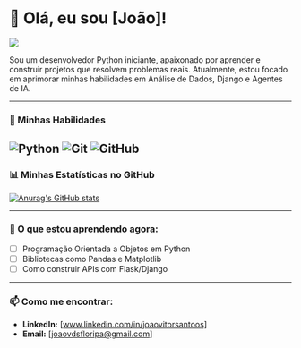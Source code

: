 # 👋 Olá, eu sou [João]!

<p align="left">
  <a href="https[www.linkedin.com/in/joaovitorsantoos]" target="_blank"><img src="https://img.shields.io/badge/-LinkedIn-%230077B5?style=for-the-badge&logo=linkedin&logoColor=white" target="_blank"></a>
</p>

Sou um desenvolvedor Python iniciante, apaixonado por aprender e construir projetos que resolvem problemas reais. Atualmente, estou focado em aprimorar minhas habilidades em Análise de Dados, Django e Agentes de IA.

---

### 🚀 Minhas Habilidades

![Python](https://img.shields.io/badge/python-3670A0?style=for-the-badge&logo=python&logoColor=ffdd54)
![Git](https://img.shields.io/badge/git-%23F05033.svg?style=for-the-badge&logo=git&logoColor=white)
![GitHub](https://img.shields.io/badge/github-%23121011.svg?style=for-the-badge&logo=github&logoColor=white)
---

### 📊 Minhas Estatísticas no GitHub

[![Anurag's GitHub stats](https://github-readme-stats.vercel.app/api?username=SEU_USUARIO_AQUI&show_icons=true&theme=dracula)](https://github.com/anuraghazra/github-readme-stats)

---

### 🌱 O que estou aprendendo agora:

- [ ] Programação Orientada a Objetos em Python
- [ ] Bibliotecas como Pandas e Matplotlib
- [ ] Como construir APIs com Flask/Django

---

### 📫 Como me encontrar:

- **LinkedIn:** [www.linkedin.com/in/joaovitorsantoos]
- **Email:** [joaovdsfloripa@gmail.com]
